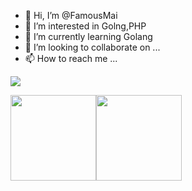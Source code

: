 

- 👋 Hi, I’m @FamousMai
- 👀 I’m interested in Golng,PHP
- 🌱 I’m currently learning Golang
- 💞️ I’m looking to collaborate on ...
- 📫 How to reach me ...

<a href="https://wakatime.com"><img src="https://wakatime.com/share/@ef00f6d8-b6d1-403b-886a-c06d565ff3c7/3b056fef-42b3-47af-a223-e931e6a719c0.png" /></a>
<!---
FamousMai/FamousMai is a ✨ special ✨ repository because its `README.md` (this file) appears on your GitHub profile.
You can click the Preview link to take a look at your changes.
--->
<img align="" height="137px" src="https://github-readme-stats.vercel.app/api?username=famousmai&hide_title=true&hide_border=true&show_icons=true&include_all_commits=true&line_height=21&bg_color=0,EC6C6C,FFD479,FFFC79,73FA79&theme=graywhite&locale=cn" /><img align="" height="137px" src="https://github-readme-stats.vercel.app/api/top-langs/?username=famousmai&hide_title=true&hide_border=true&layout=compact&bg_color=0,73FA79,73FDFF,D783FF&theme=graywhite&locale=cn" />


